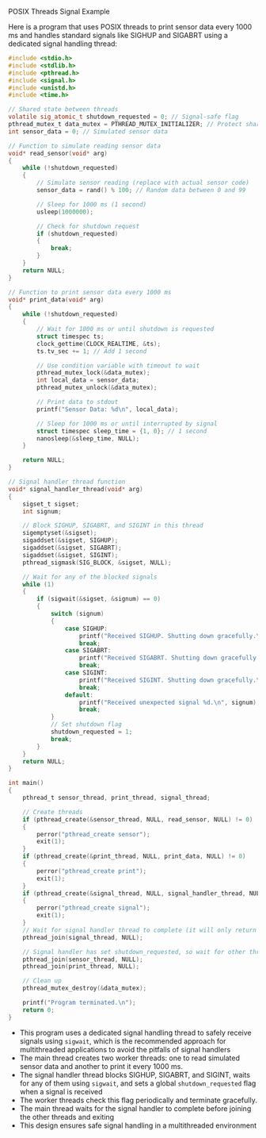 POSIX Threads Signal Example

Here is a program that uses POSIX threads to print sensor data every 1000 ms and handles standard signals like SIGHUP and SIGABRT using a dedicated signal handling thread:

```c
#include <stdio.h>
#include <stdlib.h>
#include <pthread.h>
#include <signal.h>
#include <unistd.h>
#include <time.h>

// Shared state between threads
volatile sig_atomic_t shutdown_requested = 0; // Signal-safe flag
pthread_mutex_t data_mutex = PTHREAD_MUTEX_INITIALIZER; // Protect shared data
int sensor_data = 0; // Simulated sensor data

// Function to simulate reading sensor data
void* read_sensor(void* arg) 
{
    while (!shutdown_requested) 
    {
        // Simulate sensor reading (replace with actual sensor code)
        sensor_data = rand() % 100; // Random data between 0 and 99

        // Sleep for 1000 ms (1 second)
        usleep(1000000);

        // Check for shutdown request
        if (shutdown_requested) 
        {
            break;
        }
    }
    return NULL;
}

// Function to print sensor data every 1000 ms
void* print_data(void* arg) 
{
    while (!shutdown_requested) 
    {
        // Wait for 1000 ms or until shutdown is requested
        struct timespec ts;
        clock_gettime(CLOCK_REALTIME, &ts);
        ts.tv_sec += 1; // Add 1 second

        // Use condition variable with timeout to wait
        pthread_mutex_lock(&data_mutex);
        int local_data = sensor_data;
        pthread_mutex_unlock(&data_mutex);

        // Print data to stdout
        printf("Sensor Data: %d\n", local_data);

        // Sleep for 1000 ms or until interrupted by signal
        struct timespec sleep_time = {1, 0}; // 1 second
        nanosleep(&sleep_time, NULL);
    }

    return NULL;
}

// Signal handler thread function
void* signal_handler_thread(void* arg) 
{
    sigset_t sigset;
    int signum;

    // Block SIGHUP, SIGABRT, and SIGINT in this thread
    sigemptyset(&sigset);
    sigaddset(&sigset, SIGHUP);
    sigaddset(&sigset, SIGABRT);
    sigaddset(&sigset, SIGINT);
    pthread_sigmask(SIG_BLOCK, &sigset, NULL);

    // Wait for any of the blocked signals
    while (1) 
    {
        if (sigwait(&sigset, &signum) == 0) 
        {
            switch (signum) 
            {
                case SIGHUP:
                    printf("Received SIGHUP. Shutting down gracefully.\n");
                    break;
                case SIGABRT:
                    printf("Received SIGABRT. Shutting down gracefully.\n");
                    break;
                case SIGINT:
                    printf("Received SIGINT. Shutting down gracefully.\n");
                    break;
                default:
                    printf("Received unexpected signal %d.\n", signum);
                    break;
            }
            // Set shutdown flag
            shutdown_requested = 1;
            break;
        }
    }
    return NULL;
}

int main() 
{
    pthread_t sensor_thread, print_thread, signal_thread;

    // Create threads
    if (pthread_create(&sensor_thread, NULL, read_sensor, NULL) != 0) 
    {
        perror("pthread_create sensor");
        exit(1);
    }
    if (pthread_create(&print_thread, NULL, print_data, NULL) != 0) 
    {
        perror("pthread_create print");
        exit(1);
    }
    if (pthread_create(&signal_thread, NULL, signal_handler_thread, NULL) != 0) 
    {
        perror("pthread_create signal");
        exit(1);
    }
    // Wait for signal handler thread to complete (it will only return on signal)
    pthread_join(signal_thread, NULL);

    // Signal handler has set shutdown_requested, so wait for other threads to finish
    pthread_join(sensor_thread, NULL);
    pthread_join(print_thread, NULL);

    // Clean up
    pthread_mutex_destroy(&data_mutex);

    printf("Program terminated.\n");
    return 0;
}
```

* This program uses a dedicated signal handling thread to safely receive signals using `sigwait`, which is the recommended approach for multithreaded applications to avoid the pitfalls of signal handlers  
* The main thread creates two worker threads: one to read simulated sensor data and another to print it every 1000 ms. 
* The signal handler thread blocks SIGHUP, SIGABRT, and SIGINT, waits for any of them using `sigwait`, and sets a global `shutdown_requested` flag when a signal is received  
* The worker threads check this flag periodically and terminate gracefully. 
* The main thread waits for the signal handler to complete before joining the other threads and exiting  
* This design ensures safe signal handling in a multithreaded environment 